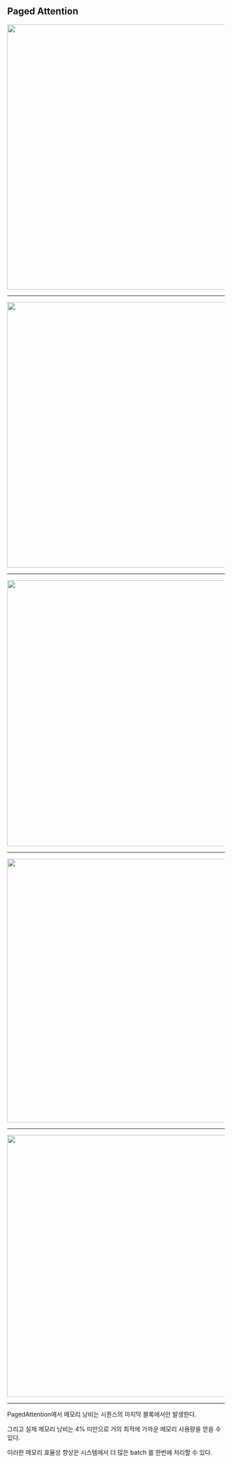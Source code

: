 ## Paged Attention

<p align="center"> <img width="1280" height="612" alt="image" src="https://github.com/user-attachments/assets/f4f0bb53-7777-48b9-ba3e-14bd4e210e8a"> </p>

---

<p align="center"><img width="1280" height="613" alt="image" src="https://github.com/user-attachments/assets/ba88982f-20c6-4d9a-9fec-2846d3648d90"></p>

---


<p align="center"><img width="1280" height="614" alt="image" src="https://github.com/user-attachments/assets/fd4e4cc7-dbc5-4490-8526-fcb385842f22"></p>

---
<p align="center"><img width="1280" height="609" alt="image" src="https://github.com/user-attachments/assets/c3def813-0f21-49d1-9ce0-f641eaf9d0d4"></p>

---
<p align="center"><img width="1280" height="605" alt="image" src="https://github.com/user-attachments/assets/2a475386-b925-429c-8ffa-859e1bb4a962"></p>

---

PagedAttention에서 메모리 낭비는 시퀀스의 마지막 블록에서만 발생한다. 

그리고 실제 메모리 낭비는 4% 미만으로 거의 최적에 가까운 메모리 사용량을 얻을 수 있다. 

이러한 메모리 효율성 향상은 시스템에서 더 많은 batch 를 한번에 처리할 수 있다.
